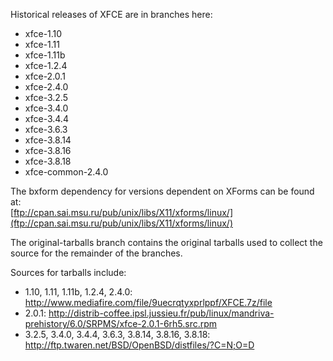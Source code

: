 Historical releases of XFCE are in branches here:  
- xfce-1.10
- xfce-1.11
- xfce-1.11b
- xfce-1.2.4
- xfce-2.0.1
- xfce-2.4.0
- xfce-3.2.5
- xfce-3.4.0
- xfce-3.4.4
- xfce-3.6.3
- xfce-3.8.14
- xfce-3.8.16
- xfce-3.8.18
- xfce-common-2.4.0
  
The bxform dependency for versions dependent on XForms can be found at:  
[ftp://cpan.sai.msu.ru/pub/unix/libs/X11/xforms/linux/](ftp://cpan.sai.msu.ru/pub/unix/libs/X11/xforms/linux/)

The original-tarballs branch contains the original tarballs used to collect the source for the remainder of the branches.

Sources for tarballs include:
- 1.10, 1.11, 1.11b, 1.2.4, 2.4.0: http://www.mediafire.com/file/9uecrqtyxprlppf/XFCE.7z/file
- 2.0.1: http://distrib-coffee.ipsl.jussieu.fr/pub/linux/mandriva-prehistory/6.0/SRPMS/xfce-2.0.1-6rh5.src.rpm
- 3.2.5, 3.4.0, 3.4.4, 3.6.3, 3.8.14, 3.8.16, 3.8.18: http://ftp.twaren.net/BSD/OpenBSD/distfiles/?C=N;O=D

